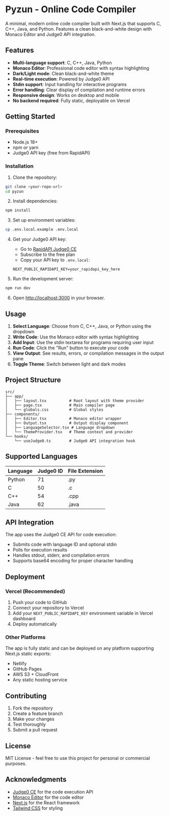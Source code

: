 # Pyzun - Online Code Compiler

A minimal, modern online code compiler built with Next.js that supports C, C++, Java, and Python. Features a clean black-and-white design with Monaco Editor and Judge0 API integration.

## Features

- **Multi-language support**: C, C++, Java, Python
- **Monaco Editor**: Professional code editor with syntax highlighting
- **Dark/Light mode**: Clean black-and-white theme
- **Real-time execution**: Powered by Judge0 API
- **Stdin support**: Input handling for interactive programs
- **Error handling**: Clear display of compilation and runtime errors
- **Responsive design**: Works on desktop and mobile
- **No backend required**: Fully static, deployable on Vercel

## Getting Started

### Prerequisites

- Node.js 18+ 
- npm or yarn
- Judge0 API key (free from RapidAPI)

### Installation

1. Clone the repository:
```bash
git clone <your-repo-url>
cd pyzun
```

2. Install dependencies:
```bash
npm install
```

3. Set up environment variables:
```bash
cp .env.local.example .env.local
```

4. Get your Judge0 API key:
   - Go to [RapidAPI Judge0 CE](https://rapidapi.com/judge0-official/api/judge0-ce/)
   - Subscribe to the free plan
   - Copy your API key to `.env.local`:
   ```
   NEXT_PUBLIC_RAPIDAPI_KEY=your_rapidapi_key_here
   ```

5. Run the development server:
```bash
npm run dev
```

6. Open [http://localhost:3000](http://localhost:3000) in your browser.

## Usage

1. **Select Language**: Choose from C, C++, Java, or Python using the dropdown
2. **Write Code**: Use the Monaco editor with syntax highlighting
3. **Add Input**: Use the stdin textarea for programs requiring user input
4. **Run Code**: Click the "Run" button to execute your code
5. **View Output**: See results, errors, or compilation messages in the output pane
6. **Toggle Theme**: Switch between light and dark modes

## Project Structure

```
src/
├── app/
│   ├── layout.tsx          # Root layout with theme provider
│   ├── page.tsx            # Main compiler page
│   └── globals.css         # Global styles
├── components/
│   ├── Editor.tsx          # Monaco editor wrapper
│   ├── Output.tsx          # Output display component
│   ├── LanguageSelector.tsx # Language dropdown
│   └── ThemeProvider.tsx   # Theme context and provider
└── hooks/
    └── useJudge0.ts        # Judge0 API integration hook
```

## Supported Languages

| Language | Judge0 ID | File Extension |
|----------|-----------|----------------|
| Python   | 71        | .py            |
| C        | 50        | .c             |
| C++      | 54        | .cpp           |
| Java     | 62        | .java          |

## API Integration

The app uses the Judge0 CE API for code execution:
- Submits code with language ID and optional stdin
- Polls for execution results
- Handles stdout, stderr, and compilation errors
- Supports base64 encoding for proper character handling

## Deployment

### Vercel (Recommended)

1. Push your code to GitHub
2. Connect your repository to Vercel
3. Add your `NEXT_PUBLIC_RAPIDAPI_KEY` environment variable in Vercel dashboard
4. Deploy automatically

### Other Platforms

The app is fully static and can be deployed on any platform supporting Next.js static exports:
- Netlify
- GitHub Pages
- AWS S3 + CloudFront
- Any static hosting service

## Contributing

1. Fork the repository
2. Create a feature branch
3. Make your changes
4. Test thoroughly
5. Submit a pull request

## License

MIT License - feel free to use this project for personal or commercial purposes.

## Acknowledgments

- [Judge0 CE](https://github.com/judge0/judge0) for the code execution API
- [Monaco Editor](https://microsoft.github.io/monaco-editor/) for the code editor
- [Next.js](https://nextjs.org/) for the React framework
- [Tailwind CSS](https://tailwindcss.com/) for styling
